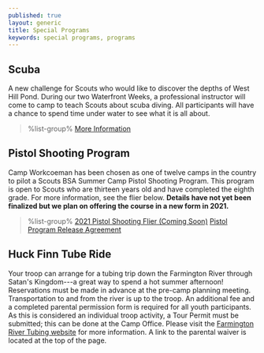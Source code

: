 ```yaml
---
published: true
layout: generic
title: Special Programs
keywords: special programs, programs
---
```


## Scuba

A new challenge for Scouts who would like to discover the depths of West
Hill Pond. During our two Waterfront Weeks, a professional instructor will come to camp to teach
Scouts about scuba diving. All participants will have a chance to
spend time under water to see what it is all about.

> %list-group%
> <a href="scuba/" class="list-group-item">More Information</a>

## Pistol Shooting Program

Camp Workcoeman has been chosen as one of twelve camps in the country to pilot
a Scouts BSA Summer Camp Pistol Shooting Program. This program is open to Scouts
who are thirteen years old and have completed the eighth grade. For more
information, see the flier below. **Details have not yet been finalized but we plan on offering the course in a new form in 2021.**

> %list-group%
> <a href="{{ site.url }}/pdf/2019/2019-pistol-flier.pdf" class="list-group-item">2021 Pistol Shooting Flier (Coming Soon)</a>
> <a href="{{ site.url }}/pdf/2017/2017-pistol-pilot-program-release-agreement.pdf" class="list-group-item">Pistol Program Release Agreement</a>

## Huck Finn Tube Ride

Your troop can arrange for a tubing trip down the Farmington River through
Satan's Kingdom---a great way to spend a hot summer afternoon! Reservations
must be made in advance at the pre-camp planning meeting. Transportation to and
from the river is up to the troop. An additional fee and a completed parental
permission form is required for all youth participants. As this is considered
an individual troop activity, a Tour Permit must be submitted; this can be done
at the Camp Office. Please visit the
[Farmington River Tubing website](http://www.farmingtonrivertubing.com/) for
more information. A link to the parental waiver is located at the top of the
page.
